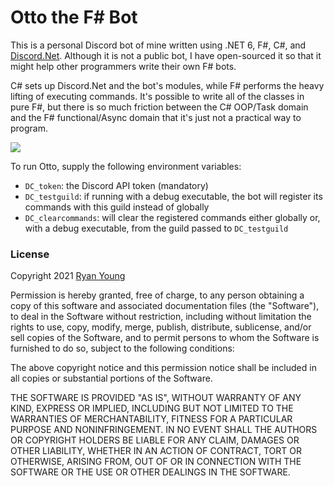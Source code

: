 # Otto the F# Bot

This is a personal Discord bot of mine written using .NET 6, F#, C#, and [Discord.Net](https://github.com/discord-net/Discord.Net). Although it is not a public bot, I have open-sourced it so that it might help other programmers write their own F# bots.

C# sets up Discord.Net and the bot's modules, while F# performs the heavy lifting of executing commands. It's possible to write all of the classes in pure F#, but there is so much friction between the C# OOP/Task domain and the F# functional/Async domain that it's just not a practical way to program.

![](https://upload.wikimedia.org/wikipedia/en/d/da/Airplane_screenshot_Haggerty_Nielsen.jpg)

To run Otto, supply the following environment variables:

- `DC_token`: the Discord API token (mandatory)
- `DC_testguild`: if running with a debug executable, the bot will register its commands with this guild instead of globally
- `DC_clearcommands`: will clear the registered commands either globally or, with a debug executable, from the guild passed to `DC_testguild`

### License

Copyright 2021 [Ryan Young](https://youngryan.com)

Permission is hereby granted, free of charge, to any person obtaining a copy of this software and associated documentation files (the "Software"), to deal in the Software without restriction, including without limitation the rights to use, copy, modify, merge, publish, distribute, sublicense, and/or sell copies of the Software, and to permit persons to whom the Software is furnished to do so, subject to the following conditions:

The above copyright notice and this permission notice shall be included in all copies or substantial portions of the Software.

THE SOFTWARE IS PROVIDED "AS IS", WITHOUT WARRANTY OF ANY KIND, EXPRESS OR IMPLIED, INCLUDING BUT NOT LIMITED TO THE WARRANTIES OF MERCHANTABILITY, FITNESS FOR A PARTICULAR PURPOSE AND NONINFRINGEMENT. IN NO EVENT SHALL THE AUTHORS OR COPYRIGHT HOLDERS BE LIABLE FOR ANY CLAIM, DAMAGES OR OTHER LIABILITY, WHETHER IN AN ACTION OF CONTRACT, TORT OR OTHERWISE, ARISING FROM, OUT OF OR IN CONNECTION WITH THE SOFTWARE OR THE USE OR OTHER DEALINGS IN THE SOFTWARE.
